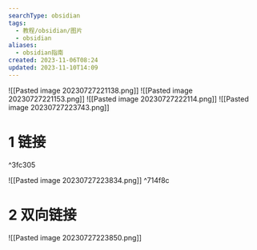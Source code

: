 ```yaml
---
searchType: obsidian
tags:
  - 教程/obsidian/图片
  - obsidian
aliases:
  - obsidian指南
created: 2023-11-06T08:24
updated: 2023-11-10T14:09
---
```


![[Pasted image 20230727221138.png]]
![[Pasted image 20230727221153.png]]
![[Pasted image 20230727222114.png]]
![[Pasted image 20230727223743.png]]
# 1 链接

^3fc305

![[Pasted image 20230727223834.png]] ^714f8c
# 2 双向链接
![[Pasted image 20230727223850.png]]
